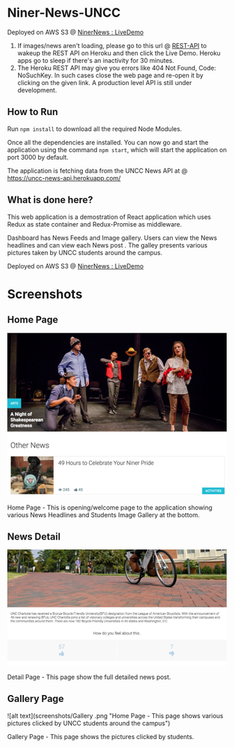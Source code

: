 # Niner-News-UNCC

Deployed on AWS S3 @ [NinerNews : LiveDemo](http://ninernews.s3-website-us-east-1.amazonaws.com)


1. If images/news aren't loading, please go to this url @ [REST-API](https://uncc-news-api.herokuapp.com/)  to wakeup the REST API on Heroku and then click the Live Demo. Heroku apps go to sleep if there's an inactivity for 30 minutes.
2. The Heroku REST API may give you errors like 404 Not Found, Code: NoSuchKey. In such cases close the web page and re-open it by clicking on the given link. A production level API is still under development.


## How to Run

Run `npm install` to download all the required Node Modules.

Once all the dependencies are installed. You can now go and start the application using the command `npm start`, which will start the application on port 3000 by default.

The application is fetching data from the UNCC News API at  @ https://uncc-news-api.herokuapp.com/

## What is done here?

This web application is a demostration of React application which uses Redux as state container and Redux-Promise as middleware.

Dashboard has News Feeds and Image gallery. Users can view the News headlines and can view each News post . The galley presents various pictures taken by UNCC students around the campus.

Deployed on AWS S3 @ [NinerNews : LiveDemo](http://ninernews.s3-website-us-east-1.amazonaws.com)


# Screenshots

## Home Page
![alt text](screenshots/HomePage.png "Home Page -  This is opening/welcome page to the application")

Home Page -  This is opening/welcome page to the application showing various News Headlines and Students Image Gallery at the bottom.

## News Detail
![alt text](screenshots/NewsDetail.png "News Detail Page -  This page is rendered when user clicks of a headline. This gives more detail abouth the news posted")

Detail Page -  This page show the full detailed news post.

## Gallery Page
![alt text](screenshots/Gallery .png "Home Page -  This page shows various pictures clicked by UNCC students around the campus")

Gallery Page -  This page shows the pictures clicked by students.

